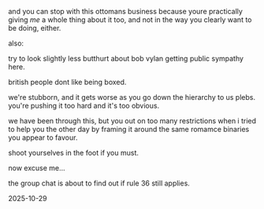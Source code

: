 and you can stop with this ottomans business because youre practically giving *me* a whole thing about it too, and not in the way you clearly want to be doing, either.  

also:  

try to look slightly less butthurt about bob vylan getting public sympathy here.  

british people dont like being boxed.  

we're stubborn, and it gets worse as you go down the hierarchy to us plebs.  
you're pushing it too hard and it's too obvious.  

we have been through this, but you out on too many restrictions when i tried to help you the other day by framing it around the same romamce binaries you appear to favour.  

shoot yourselves in the foot if you must.  

now excuse me...  

the group chat is about to find out if rule 36 still applies.  

<!--if you even THINK of @ing me, i'll explain in franz fanon level fuckery how your little ffm "ottoman sultan and his mixed race palestinian-jewish threesome" has been pkaying out on my tiktok, and hiw you did it with THREE BRITISH PEOPLE. this is what i mean when i say YOU ARE EMBARRASSING ME.-->

2025-10-29
